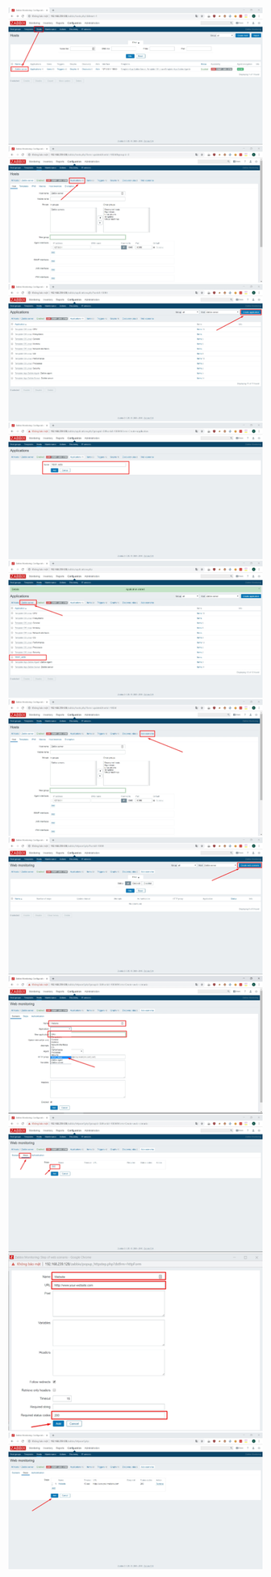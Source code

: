 <img src="/img/Screenshot_170.jpg">

<img src="/img/Screenshot_171.jpg">

<img src="/img/Screenshot_172.jpg">

<img src="/img/Screenshot_173.jpg">

<img src="/img/Screenshot_174.jpg">

<img src="/img/Screenshot_175.jpg">

<img src="/img/Screenshot_176.jpg">

<img src="/img/Screenshot_177.jpg">

<img src="/img/Screenshot_178.jpg">

<img src="/img/Screenshot_179.jpg">

<img src="/img/Screenshot_180.jpg">